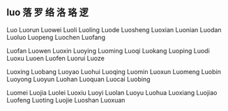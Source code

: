 luo 落 罗 络 洛 珞 逻
---

Luo Luorun Luowei Luoli Luoling Luode Luosheng Luoxian Luonian Luodan  Luoluo Luopeng Luochen Luofang

Luofan Luowen Luoxin Luoying Luoming Luoqi Luokang Luoping Luodi Luoxu  Luoen Luofen Luorui Luoze 

Luoxing Luobang Luoyao Luohui Luoqing Luomin Luoxun Luomeng Luobin Luoyong Luoyun Luohan Luoquan Luocai Luobing

Luomei Luojia Luolei Luoxiu Luoyi Luolan Luoyu Luohua Luoxiang Luojiao Luofeng Luoting Luojie Luoshan Luoxuan 
